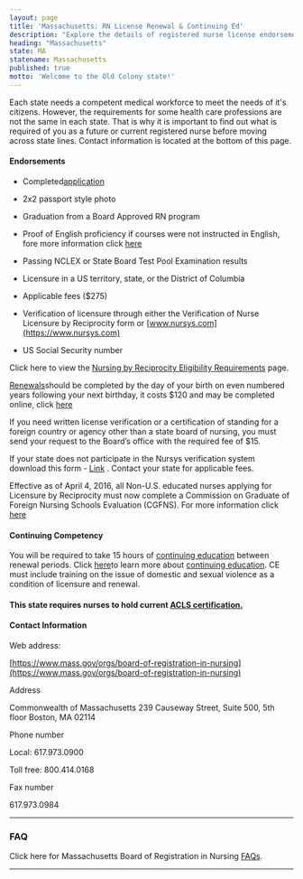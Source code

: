 ```yaml
---
layout: page
title: 'Massachusetts: RN License Renewal & Continuing Ed'
description: "Explore the details of registered nurse license endorsement, renewal, and continuing education in Massachusetts. Enhance your nursing knowledge and skills.\r"
heading: "Massachusetts"
state: MA
statename: Massachusetts
published: true
motto: 'Welcome to the Old Colony state!'
---
```


Each state needs a competent medical workforce to meet the needs of it's
citizens. However, the requirements for some health care professions are
not the same in each state. That is why it is important to find out what
is required of you as a future or current registered nurse before moving
across state lines. Contact information is located at the bottom of this
page.

#### Endorsements

-   Completed[application](https://pcshq.com/?page=March2015RecipNursing.pdf)

-   2x2 passport style photo

-   Graduation from a Board Approved RN program

-   Proof of English proficiency if courses were not instructed in
    English, fore more information click
    [here](https://www.mass.gov/doc/english-proficiency-exams/download)

-   Passing NCLEX or State Board Test Pool Examination results

-   Licensure in a US territory, state, or the District of Columbia

-   Applicable fees (\$275)

-   Verification of licensure through either the Verification of Nurse
    Licensure by Reciprocity form or
    [www.nursys.com](https://www.nursys.com)

-   US Social Security number

Click here to view the [Nursing by Reciprocity Eligibility
Requirements](https://pcshq.com/?page=health,MA-n-ueligibilityrequirementsu)
page.

[Renewals](https://www.mass.gov/how-to/renew-your-nursing-license)should
be completed by the day of your birth on even numbered years following
your next birthday, it costs \$120 and may be completed online, click
[here](https://onlineservices.hhs.state.ma.us/MyLicense%20Enterprise/)

If you need written license verification or a certification of standing
for a foreign country or agency other than a state board of nursing, you
must send your request to the Board’s office with the required fee of
\$15.

If your state does not participate in the Nursys verification system
download this form -
[Link](https://pcshq.com/?page=NursingVerificationJan2015.pdf) . Contact
your state for applicable fees.

Effective as of April 4, 2016, all Non-U.S. educated nurses applying for
Licensure by Reciprocity must now complete a Commission on Graduate of
Foreign Nursing Schools Evaluation (CGFNS). For more information click
[here](https://www.cgfns.org/)

#### Continuing Competency

You will be required to take 15 hours of [continuing
education](https://www.mass.gov/info-details/mandatory-continuing-education-for-nurses)
between renewal periods. Click
[here](https://www.mass.gov/info-details/mandatory-continuing-education-for-nurses)to
learn more about [continuing
education](https://www.mass.gov/info-details/mandatory-continuing-education-for-nurses).
CE must include training on the issue of domestic and sexual violence as
a condition of licensure and renewal.

#### This state requires nurses to hold current [ACLS certification.](https://www.acls.net/massachusetts-acls-pals-bls)

#### Contact Information

Web address:

[https://www.mass.gov/orgs/board-of-registration-in-nursing](https://www.mass.gov/orgs/board-of-registration-in-nursing)

Address

Commonwealth of Massachusetts
239 Causeway Street, Suite 500, 5th floor
Boston, MA 02114

Phone number

Local: 617.973.0900

Toll free: 800.414.0168

Fax number

617.973.0984

* * * * *

### FAQ

Click here for Massachusetts Board of Registration in Nursing
[FAQs](https://www.mass.gov/orgs/board-of-registration-in-nursing).

* * * * *
